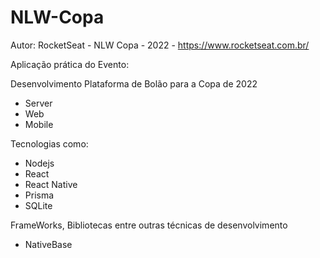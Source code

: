 # NLW-Copa
Autor: RocketSeat - NLW Copa - 2022 - https://www.rocketseat.com.br/

Aplicação prática do Evento:

Desenvolvimento Plataforma de Bolão para a Copa de 2022
- Server
- Web
- Mobile

Tecnologias como:
- Nodejs
- React
- React Native
- Prisma
- SQLite
 
FrameWorks, Bibliotecas entre outras técnicas de desenvolvimento
- NativeBase
